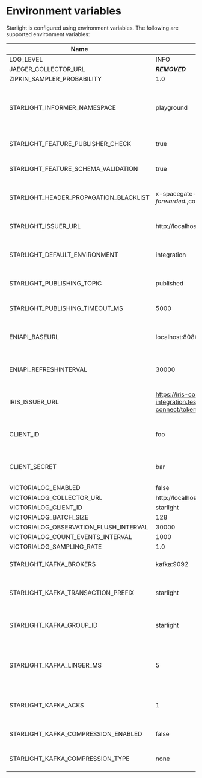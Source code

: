 # Environment variables
Starlight is configured using environment variables. The following are supported environment variables:


| Name                                   | Default                                                                                                      | Description                                                                                                                                                                                   |
|----------------------------------------|--------------------------------------------------------------------------------------------------------------|-----------------------------------------------------------------------------------------------------------------------------------------------------------------------------------------------|
| LOG_LEVEL                              | INFO                                                                                                         |                                                                                                                                                                                               |
| JAEGER_COLLECTOR_URL                   | ***REMOVED***                                                                   |                                                                                                                                                                                               |
| ZIPKIN_SAMPLER_PROBABILITY             | 1.0                                                                                                          |                                                                                                                                                                                               |
| STARLIGHT_INFORMER_NAMESPACE           | playground                                                                                                   | The Kubernetes namespace from which the EventSubscription CRD is being polled                                                                                                                 |
| STARLIGHT_FEATURE_PUBLISHER_CHECK      | true                                                                                                         | Enable ownership verification for published events                                                                                                                                            |
| STARLIGHT_FEATURE_SCHEMA_VALIDATION    | true                                                                                                         | Enable schema validation for published events                                                                                                                                                 |
| STARLIGHT_HEADER_PROPAGATION_BLACKLIST | x-spacegate-token,authorization,content-length,host,accept.*,x-forwarded.*,cookie                            | A list of headers that will not be forwarded in the published event                                                                                                                           |
| STARLIGHT_ISSUER_URL                   | http://localhost:8080/auth/realms/default                                                                    | The issuer(s) that are trusted by Starlight                                                                                                                                                   |
| STARLIGHT_DEFAULT_ENVIRONMENT          | integration                                                                                                  | The default environment that is used for multi-tenancy                                                                                                                                        |
| STARLIGHT_PUBLISHING_TOPIC             | published                                                                                                    | The Kafka topic where events will be published                                                                                                                                                |
| STARLIGHT_PUBLISHING_TIMEOUT_MS        | 5000                                                                                                         | The timeout used when publishing events to Kafka                                                                                                                                              |
| ENIAPI_BASEURL                         | localhost:8080                                                                                               | Base URL of the ENI-API (used for polling event schemas)                                                                                                                                      |
| ENIAPI_REFRESHINTERVAL                 | 30000                                                                                                        | How often new schemas will be polled from the ENI-API                                                                                                                                         |
| IRIS_ISSUER_URL                        | https://iris-controlplane-integration.test.dhei.telekom.de/auth/realms/default/protocol/openid-connect/token | The issuer that is used to retrieve a token when calling ENI-API                                                                                                                              |
| CLIENT_ID                              | foo                                                                                                          | Client ID that is used to retrieve a token when calling ENI-API                                                                                                                               |
| CLIENT_SECRET                          | bar                                                                                                          | Client secret that is used to retrieve a token when calling ENI-API                                                                                                                           |
| VICTORIALOG_ENABLED                    | false                                                                                                        |                                                                                                                                                                                               |
| VICTORIALOG_COLLECTOR_URL              | http://localhost:8428                                                                                        |                                                                                                                                                                                               |
| VICTORIALOG_CLIENT_ID                  | starlight                                                                                                    |                                                                                                                                                                                               |
| VICTORIALOG_BATCH_SIZE                 | 128                                                                                                          |                                                                                                                                                                                               |
| VICTORIALOG_OBSERVATION_FLUSH_INTERVAL | 30000                                                                                                        |                                                                                                                                                                                               |
| VICTORIALOG_COUNT_EVENTS_INTERVAL      | 1000                                                                                                         |                                                                                                                                                                                               |
| VICTORIALOG_SAMPLING_RATE              | 1.0                                                                                                          |                                                                                                                                                                                               |
| STARLIGHT_KAFKA_BROKERS                | kafka:9092                                                                                                   | The Kafka broker that is used for publishing events                                                                                                                                           |
| STARLIGHT_KAFKA_TRANSACTION_PREFIX     | starlight                                                                                                    | The transaction-prefix that is used for publishing events                                                                                                                                     |
| STARLIGHT_KAFKA_GROUP_ID               | starlight                                                                                                    | The Kafka consumer group that is used for publishing events                                                                                                                                   |
| STARLIGHT_KAFKA_LINGER_MS              | 5                                                                                                            | How long the Kafka waits for other records before transmissing the batch ([Reference](https://docs.confluent.io/platform/current/installation/configuration/producer-configs.html#linger-ms)) |
| STARLIGHT_KAFKA_ACKS                   | 1                                                                                                            | How often the events needs to be acknowledge by Kafka                                                                                                                                         |
| STARLIGHT_KAFKA_COMPRESSION_ENABLED    | false                                                                                                        | If events send to Kafka should be compressed                                                                                                                                                  |
| STARLIGHT_KAFKA_COMPRESSION_TYPE       | none                                                                                                         | The compression type used to compress events                                                                                                                                                  |
